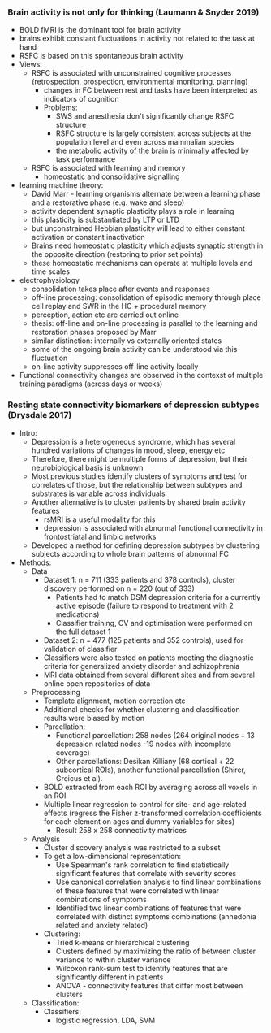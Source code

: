 ### Brain activity is not only for thinking (Laumann & Snyder 2019)

- BOLD fMRI is the dominant tool for brain activity
- brains exhibit constant fluctuations in activity not related to the task at hand
- RSFC is based on this spontaneous brain activity
- Views:
  - RSFC is associated with unconstrained cognitive processes (retrospection, prospection, environmental monitoring, planning)
    - changes in FC between rest and tasks have been interpreted as indicators of cognition
    - Problems:
      - SWS and anesthesia don't significantly change RSFC structure
      - RSFC structure is largely consistent across subjects at the population level and even across mammalian species
      - the metabolic activity of the brain is minimally affected by task performance
  - RSFC is associated with learning and memory
    - homeostatic and consolidative signalling
- learning machine theory:
  - David Marr - learning organisms alternate between a learning phase and a restorative phase (e.g. wake and sleep)
  - activity dependent synaptic plasticity plays a role in learning
  - this plasticity is substantiated by LTP or LTD
  - but unconstrained Hebbian plasticity will lead to either constant activation or constant inactivation
  - Brains need homeostatic plasticity which adjusts synaptic strength in the opposite direction (restoring to prior set points)
  - these homeostatic mechanisms can operate at multiple levels and time scales
- electrophysiology
  - consolidation takes place after events and responses
  - off-line processing: consolidation of episodic memory through place cell replay and SWR in the HC + procedural memory
  - perception, action etc are carried out online
  - thesis: off-line and on-line processing is parallel to the learning and restoration phases proposed by Marr
  - similar distinction: internally vs externally oriented states
  - some of the ongoing brain activity can be understood via this fluctuation
  - on-line activity suppresses off-line activity locally
- Functional connectivity changes are observed in the contexst of multiple training paradigms (across days or weeks)

### Resting state connectivity biomarkers of depression subtypes (Drysdale 2017)

- Intro:
  - Depression is a heterogeneous syndrome, which has several hundred variations of changes in mood, sleep, energy etc
  - Therefore, there might be multiple forms of depression, but their neurobiological basis is unknown
  - Most previous studies identify clusters of symptoms and test for correlates of those, but the relationship between subtypes and substrates is variable across individuals
  - Another alternative is to cluster patients by shared brain activity features 
    - rsMRI is a useful modality for this
    - depression is associated with abnormal functional connectivity in frontostriatal and limbic networks
  - Developed a method for defining depression subtypes by clustering subjects according to whole brain patterns of abnormal FC
- Methods:
  - Data
    - Dataset 1: n = 711 (333 patients and 378 controls), cluster discovery performed on n = 220 (out of 333)
      - Patients had to match DSM depression criteria for a currently active episode (failure to respond to treatment with 2 medications)
      - Classifier training, CV and optimisation were performed on the full dataset 1
    - Dataset 2: n = 477 (125 patients and 352 controls), used for validation of classifier
    - Classifiers were also tested on patients meeting the diagnostic criteria for generalized anxiety disorder and schizophrenia
    - MRI data obtained from several different sites and from several online open repositories of data
  - Preprocessing
    - Template alignment, motion correction etc
    - Additional checks for whether clustering and classification results were biased by motion
    - Parcellation:
      - Functional parcellation: 258 nodes (264 original nodes + 13 depression related nodes -19 nodes with incomplete coverage)
      - Other parcellations: Desikan Killiany (68 cortical + 22 subcortical ROIs), another functional parcellation (Shirer, Greicus et al).
    - BOLD extracted from each ROI by averaging across all voxels in an ROI
    - Multiple linear regression to control for site- and age-related effects (regress the Fisher z-transformed correlation coefficients for each element on ages and dummy variables for sites)
      - Result 258 x 258 connectivity matrices
  - Analysis
    - Cluster discovery analysis was restricted to a subset
    - To get a low-dimensional representation:
      - Use Spearman's rank correlation to find statistically significant features that correlate with severity scores
      - Use canonical correlation analysis to find linear combinations of these features that were correlated with linear combinations of symptoms
      - Identified two linear combinations of features that were correlated with distinct symptoms combinations (anhedonia related and anxiety related)
    - Clustering:
      - Tried k-means or hierarchical clustering
      - Clusters defined by maximizing the ratio of between cluster variance to within cluster variance
      - Wilcoxon rank-sum test to identify features that are significantly different in patients
      - ANOVA - connectivity features that differ most between clusters
  - Classification:
    - Classifiers:
      - logistic regression, LDA, SVM

